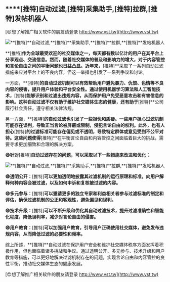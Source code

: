 ## ****[推特]**自动过滤,**[推特]**采集助手,**[推特]**拉群,**[推特]**发帖机器人**

[😍想了解推广相关软件的朋友请登录 http://www.vst.tw](http://www.vst.tw)

 <center><img src="https://vst.tw/MP4/tuiguang/png/2.png" alt="**[推特]**自动过滤,**[推特]**采集助手,**[推特]**拉群,**[推特]**发帖机器人"></center>

**[推特]**作为全球最受欢迎的社交媒体之一，每天都有数以亿计的用户在其平台上分享观点、交流信息。然而，随着社交媒体的普及和影响力的增大，对于内容管控和言论自由之间的平衡问题也日益凸显。近年来，**[推特]**采取了一系列自动过滤措施来应对平台上的不良内容，但这一举措也引发了一系列争议和讨论。

一方面，**[推特]**的自动过滤机制可以有效帮助用户避免暴力、仇恨、色情等不良内容的侵害，提升用户体验和平台安全性。通过使用机器学习算法和人工智能技术，**[推特]**能够识别和过滤出违规内容，从而保护用户免受恶意攻击和有害信息的影响。这种自动过滤不仅有助于维护社交媒体生态的健康，还有助于**[推特]**公司履行社会责任，遵守相关法律法规。

另一方面，**[推特]**的自动过滤也引发了一些担忧和质疑。一些用户担心过滤机制可能存在误判，导致正当言论被屏蔽或限制，侵犯言论自由的权利。此外，也有人担心**[推特]**的过滤标准可能存在偏见或不透明，导致特定群体或意见受到不公平对待。这些问题使得**[推特]**在平衡言论自由和内容管控之间面临着巨大的挑战，需要寻求更加细致和合理的解决方案。

**😄针对**[推特]**自动过滤存在的问题，可以采取以下一些措施来改进和优化：**

 <center><img src="https://vst.tw/MP4/tuiguang/png/1.png" alt="**[推特]**自动过滤,**[推特]**采集助手,**[推特]**拉群,**[推特]**发帖机器人"></center>

**😄透明公开：**[推特]**可以更加透明地披露其过滤机制的运行原理和标准，向用户解释何种内容会被过滤，以及如何申诉和复核被过滤的内容。**

**😄多元参与：**[推特]**可以邀请更多的独立专家和利益相关者参与过滤标准的制定和评估，确保过滤机制的公正和客观性，避免偏见和误判。**

**😄技术升级：**[推特]**可以不断升级和优化其自动过滤技术，提升过滤准确性和智能化程度，降低误判率，减少对言论自由的侵害。**

**😄用户教育：**[推特]**可以加强用户教育，引导用户正确使用社交媒体，避免发布违规内容，从而降低过滤的必要性和频率。**

综上所述，**[推特]**自动过滤在保护用户安全和维护社交媒体秩序方面发挥着积极作用，但也面临着诸多挑战和争议。通过透明公开、多元参与、技术升级和用户教育等措施，可以更好地解决过滤机制存在的问题，实现言论自由和内容管控的良性平衡，推动社交媒体生态的健康发展。

[😍想了解推广相关软件的朋友请登录 http://www.vst.tw](http://www.vst.tw)



